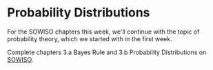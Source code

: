 # Probability Distributions

For the SOWISO chapters this week, we'll continue with the topic of probability
theory, which we started with in the first week.

Complete chapters 3.a Bayes Rule and 3.b Probability Distributions on [SOWISO](https://uva.sowiso.nl/).
